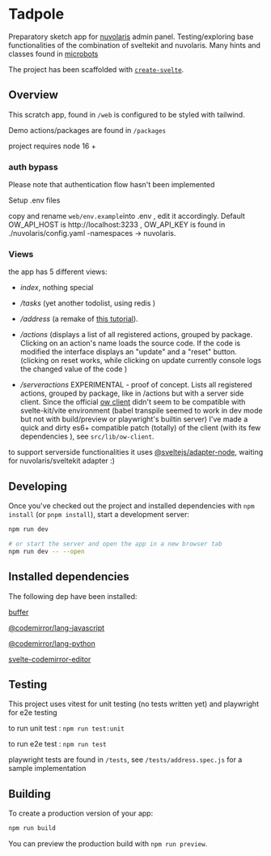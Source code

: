 # Tadpole

Preparatory sketch app for [nuvolaris](https://www.nuvolaris.io/) admin panel. Testing/exploring base functionalities of the combination of sveltekit and nuvolaris. Many hints and classes found in [microbots](https://github.com/nuvolaris/microbots)

The project has been scaffolded with [`create-svelte`](https://github.com/sveltejs/kit/tree/master/packages/create-svelte).

## Overview

This scratch app, found in `/web` is configured to be styled with tailwind. 

Demo actions/packages are found in `/packages`

project requires node 16 + 


### auth bypass

Please note that authentication flow hasn't been implemented

Setup .env  files

copy and rename `web/env.example`into 
.env , edit it accordingly. Default OW_API_HOST is http://localhost:3233 , OW_API_KEY is found in ./nuvolaris/config.yaml -namespaces -> nuvolaris.


### Views

the app has 5 different views: 

- *index*, nothing special
- */tasks* (yet another todolist, using redis )
- */address* (a remake of [this tutorial](https://www.youtube.com/watch?v=pOdhx_vxxPI&t=43s&ab_channel=Nuvolaris)). 
- */actions* (displays a list of all registered actions, grouped by package.
    Clicking on an action's name loads the source code. 
    If the code is modified the interface displays an "update" and a "reset" button. (clicking on reset works, while clicking on update currently console logs the changed value of the code )  

- */serveractions*
    EXPERIMENTAL - proof of concept.
    Lists all registered actions, grouped by package, like in /actions but with a server side client. Since the official [ow client](https://github.com/apache/openwhisk-client-js/tree/master/lib) didn't seem to be compatible with svelte-kit/vite environment (babel transpile seemed to work in dev mode but not with build/preview or playwright's builtin server)  I've made a quick and dirty es6+ compatible patch (totally) of the client (with its few dependencies ), see `src/lib/ow-client`. 
    

to support serverside functionalities it uses [@sveltejs/adapter-node](https://www.npmjs.com/package/@sveltejs/adapter-node), waiting for nuvolaris/sveltekit adapter :)


## Developing

Once you've checked out the project and installed dependencies with `npm install` (or `pnpm install`), start a development server:

```bash
npm run dev

# or start the server and open the app in a new browser tab
npm run dev -- --open
```

## Installed dependencies

The following dep have been installed: 

[buffer](https://www.npmjs.com/package/buffer)

[@codemirror/lang-javascript](https://github.com/codemirror/lang-javascript)

[@codemirror/lang-python](https://github.com/codemirror/lang-python)

[svelte-codemirror-editor](https://github.com/touchifyapp/svelte-codemirror-editor)




## Testing

This project uses vitest for unit testing (no tests written yet) and playwright for e2e testing

to run unit test : `npm run test:unit`

to run e2e test : `npm run test` 

playwright tests are found in `/tests`, see `/tests/address.spec.js` for a sample implementation


## Building

To create a production version of your app:

```bash
npm run build
```

You can preview the production build with `npm run preview`.






